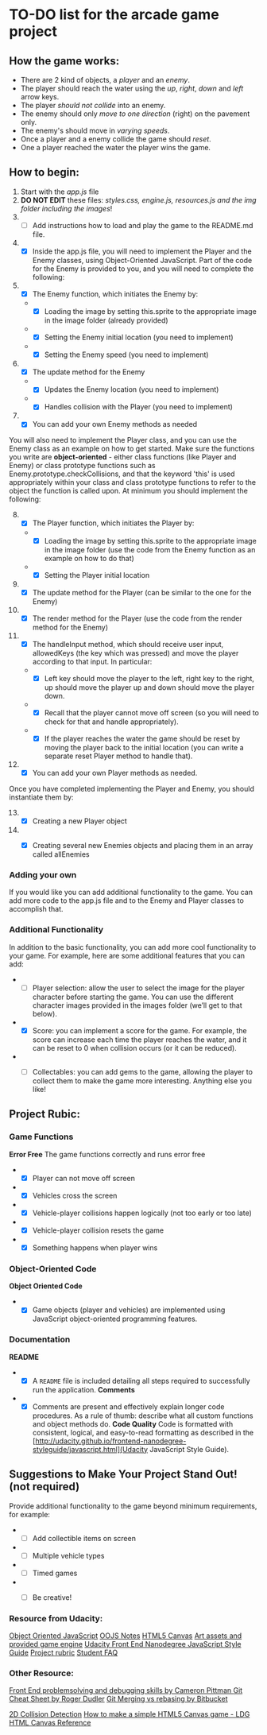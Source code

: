 # TO-DO list for the arcade game project


## How the game works:

* There are 2 kind of objects, a _player_ and an _enemy_.
* The player should reach the water using the _up_, _right_, _down_ and _left_ arrow keys.
* The player _should not collide_ into an enemy.
* The enemy should only _move to one direction_ (right) on the pavement only.
* The enemy's should move in _varying speeds_.
* Once a player and a enemy collide the game should _reset_.
* One a player reached the water the player wins the game.


## How to begin:

1. Start with the _app.js_ file
2. **DO NOT EDIT** these files: _styles.css, engine.js, resources.js and the img folder including the images_!
3. - [ ] Add instructions how to load and play the game to the README.md file.
4. - [x] Inside the app.js file, you will need to implement the Player and the Enemy classes, using Object-Oriented JavaScript. Part of the code for the Enemy is provided to you, and you will need to complete the following:

5. - [x] The Enemy function, which initiates the Enemy by:
    * - [x] Loading the image by setting this.sprite to the appropriate image in the image folder (already provided)
    * - [x] Setting the Enemy initial location (you need to implement)
    * - [x] Setting the Enemy speed (you need to implement)
6. - [x] The update method for the Enemy
    * - [x] Updates the Enemy location (you need to implement)
    * - [x] Handles collision with the Player (you need to implement)
7. - [x] You can add your own Enemy methods as needed

You will also need to implement the Player class, and you can use the Enemy class as an example on how to get started.
Make sure the functions you write are **object-oriented** - either class functions (like Player and Enemy) or class prototype functions such as Enemy.prototype.checkCollisions, and that the keyword 'this' is used appropriately within your class and class prototype functions to refer to the object the function is called upon.
At minimum you should implement the following:

8. - [x] The Player function, which initiates the Player by:
    * - [x] Loading the image by setting this.sprite to the appropriate image in the image folder (use the code from the Enemy function as an example on how to do that)
    * - [x] Setting the Player initial location
9. - [x] The update method for the Player (can be similar to the one for the Enemy)
10. - [x] The render method for the Player (use the code from the render method for the Enemy)
11. - [x] The handleInput method, which should receive user input, allowedKeys (the key which was pressed) and move the player according to that input. In particular:
    * - [x] Left key should move the player to the left, right key to the right, up should move the player up and down should move the player down.
    * - [x] Recall that the player cannot move off screen (so you will need to check for that and handle appropriately).
    * - [x] If the player reaches the water the game should be reset by moving the player back to the initial location (you can write a separate reset Player method to handle that).
12. - [x] You can add your own Player methods as needed.

Once you have completed implementing the Player and Enemy, you should instantiate them by:

13. - [x] Creating a new Player object
14. - [x] Creating several new Enemies objects and placing them in an array called allEnemies


### Adding your own

If you would like you can add additional functionality to the game. You can add more code to the app.js file and to the Enemy and Player classes to accomplish that.


### Additional Functionality

In addition to the basic functionality, you can add more cool functionality to your game. For example, here are some additional features that you can add:

* - [ ] Player selection: allow the user to select the image for the player character before starting the game. You can use the different character images provided in the images folder (we’ll get to that below).
* - [x] Score: you can implement a score for the game. For example, the score can increase each time the player reaches the water, and it can be reset to 0 when collision occurs (or it can be reduced).
* - [ ] Collectables: you can add gems to the game, allowing the player to collect them to make the game more interesting.
Anything else you like!


## Project Rubic:

### Game Functions

**Error Free**
The game functions correctly and runs error free
* - [x] Player can not move off screen
* - [x] Vehicles cross the screen
* - [x] Vehicle-player collisions happen logically (not too early or too late)
* - [x] Vehicle-player collision resets the game
* - [x] Something happens when player wins

### Object-Oriented Code

**Object Oriented Code**
* - [x] Game objects (player and vehicles) are implemented using JavaScript object-oriented programming features.

### Documentation

**README**
* - [x] A `README` file is included detailing all steps required to successfully run the application.
**Comments**
* - [x] Comments are present and effectively explain longer code procedures. As a rule of thumb: describe what all custom functions and object methods do.
**Code Quality**
Code is formatted with consistent, logical, and easy-to-read formatting as described in the [http://udacity.github.io/frontend-nanodegree-styleguide/javascript.html](Udacity JavaScript Style Guide).

## Suggestions to Make Your Project Stand Out! (not required)
Provide additional functionality to the game beyond minimum requirements, for example:

* - [ ] Add collectible items on screen
* - [ ] Multiple vehicle types
* - [ ] Timed games
* - [ ] Be creative!




### Resource from Udacity:

[Object Oriented JavaScript](https://classroom.udacity.com/courses/ud015)
[OOJS Notes](https://docs.google.com/document/d/1F9DY2TtWbI29KSEIot1WXRqqao7OCd7OOC2W3oubSmc/pub?embedded=true)
[HTML5 Canvas](https://www.udacity.com/course/ud292)
[Art assets and provided game engine](https://github.com/udacity/frontend-nanodegree-arcade-game)
[Udacity Front End Nanodegree JavaScript Style Guide](http://udacity.github.io/frontend-nanodegree-styleguide/javascript.html)
[Project rubric](https://review.udacity.com/?_ga=1.242571394.1230547285.1451946706#!/projects/2696458597/rubric)
[Student FAQ](https://review.udacity.com/#!/submissions/student-faq)


### Other Resource:

[Front End problemsolving and debugging skills by Cameron Pittman ](https://github.com/ThijsWaalders/README/blob/master/Front%20End%20problemsolving%20and%20debugging%20skills%20by%20Cameron%20Pittman.md)
[Git Cheat Sheet by Roger Dudler](https://github.com/ThijsWaalders/README/blob/master/Git%20cheat%20sheet.pdf)
[Git Merging vs rebasing by Bitbucket](https://www.atlassian.com/git/tutorials/merging-vs-rebasing)

[2D Collision Detection](https://developer.mozilla.org/en-US/docs/Games/Techniques/2D_collision_detection)
[How to make a simple HTML5 Canvas game - LDG](http://www.lostdecadegames.com/how-to-make-a-simple-html5-canvas-game/)
[HTML Canvas Reference](https://www.w3schools.com/Tags/ref_canvas.asp)